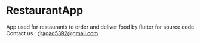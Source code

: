# RestaurantApp
App used for restaurants to order and deliver food by flutter 
for source code Contact us :
@agad5392@gmail.com

